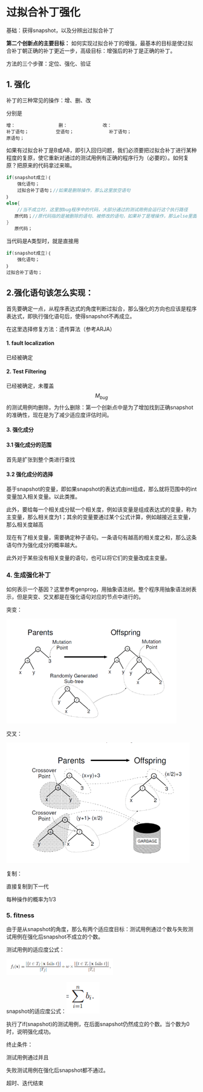 # 过拟合补丁强化

基础：获得snapshot，以及分辨出过拟合补丁

**第二个创新点的主要目标：** 如何实现过拟合补丁的增强，最基本的目标是使过拟合补丁朝正确的补丁更近一步，高级目标：增强后的补丁是正确的补丁。

方法的三个步骤：定位、强化、验证

## 1. 强化

补丁的三种常见的操作：增、删、改

分别是

```java
增：                删：             改：
补丁语句；          空语句；             补丁语句；
原语句；
```

如果有过拟合补丁是B或AB，即引入回归问题，我们必须要把过拟合补丁进行某种程度的复原，使它重新对通过的测试用例有正确的程序行为（必要的）。如何复原？把原来的代码拿过来嘛。

```java
if(snapshot成立)｛
    强化语句；
    过拟合补丁语句；//如果是删除操作，那么这里放空语句
｝
else{
    //当不成立时，这里放bug程序中的代码，大部分通过的测试用例会运行这个执行路径
   原代码；//原代码指的是被删除的语句、被修改的语句，如果补丁是增操作，那么else里面放空语句就行。
}
   原代码；


```

当代码是A类型时，就是直接用

```java
if(snapshot成立)｛
	强化语句；
｝
过拟合补丁语句；
```

## 2.强化语句该怎么实现：

首先要确定一点，从程序表达式的角度判断过拟合，那么强化的方向也应该是程序表达式，即执行强化语句后，使得snapshot不再成立。

在这里选择修复方法：遗传算法（参考ARJA）

#### 1. fault localization

已经被确定

#### 2. Test Filtering

已经被确定，未覆盖$$M_{bug}$$的测试用例均删除，为什么删除：第一个创新点中是为了增加找到正确snapshot的准确性，现在是为了减少适应度评估时间。

#### 3. 强化成分

#### 3.1 强化成分的范围

首先是扩张到整个类进行查找

#### 3.2 强化成分的选择

基于snapshot的变量，即如果snapshot的表达式由int组成，那么就将范围中的int变量加入相关变量。以此类推。

此外，要给每一个相关成分赋一个相关度，例如该变量是组成表达式的变量，称为主变量，那么相关度为1；其余的变量要通过某个公式计算，例如越接近主变量，那么相关度越高

现在有了相关变量，需要确定种子语句。一条语句有越高的相关度之和，那么这条语句作为强化成分的概率越大。

此外对于某些没有相关变量的语句，也可以将它们的变量改成主变量。

### 4. 生成强化补丁

如何表示一个基因？这里参考genprog，用抽象语法树。整个程序用抽象语法树表示，但是突变、交叉都是在强化语句对应的节点中进行的。

突变：

<img src="过拟合补丁强化.assets/image-20230627195218066.png" alt="image-20230627195218066" style="zoom:67%;" />

交叉：

<img src="过拟合补丁强化.assets/image-20230627195255491.png" alt="image-20230627195255491" style="zoom:67%;" />

复制：

直接复制到下一代

每种操作的概率为1/3

### 5. fitness

由于是从snapshot的角度，那么有两个适应度目标：测试用例通过个数与失败测试用例在强化后snapshot不成立的个数。

测试用例的适应度公式：

<img src="过拟合补丁强化.assets/image-20230630100512089.png" alt="image-20230630100512089" style="zoom:50%;" />

snapshot的适应度公式：![image-20230630105805202](过拟合补丁强化.assets/image-20230630105805202.png)

执行了if(snapshot)的测试用例，在后面snapshot仍然成立的个数。当个数为0时，说明强化成功。

终止条件：

测试用例通过并且

失败测试用例在强化后snapshot都不通过。

超时、迭代结束
